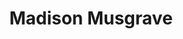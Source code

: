 ---
title: Madison Musgrave
organization: Maxar Technologies
talk: "Open Data for Disaster Response"
permalink: /speakers/#madison-musgrave
---